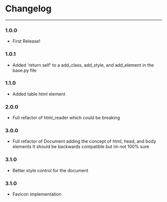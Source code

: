 # Changelog

---
### 1.0.0
- First Release!

### 1.0.1
- Added 'return self' to a add_class, add_style, and add_element in the base.py file

### 1.1.0
- Added table html element

### 2.0.0
- Full refactor of html_reader which could be breaking

### 3.0.0
- Full refactor of Document adding the concept of html, head, and body elements
  It should be backwards compatible but im not 100% sure

### 3.1.0
- Better style control for the document

### 3.1.0
- Favicon implementation
